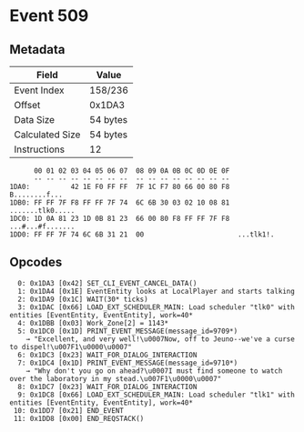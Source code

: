 # Event 509

## Metadata

| Field           | Value    |
|-----------------|----------|
| Event Index     | 158/236  |
| Offset          | 0x1DA3   |
| Data Size       | 54 bytes |
| Calculated Size | 54 bytes |
| Instructions    | 12       |

```
      00 01 02 03 04 05 06 07  08 09 0A 0B 0C 0D 0E 0F
      -- -- -- -- -- -- -- --  -- -- -- -- -- -- -- --
1DA0:          42 1E F0 FF FF  7F 1C F7 80 66 00 80 F8     B........f...
1DB0: FF FF 7F F8 FF FF 7F 74  6C 6B 30 03 02 10 08 81  .......tlk0.....
1DC0: 1D 0A 81 23 1D 0B 81 23  66 00 80 F8 FF FF 7F F8  ...#...#f.......
1DD0: FF FF 7F 74 6C 6B 31 21  00                       ...tlk1!.       
```

## Opcodes

```
  0: 0x1DA3 [0x42] SET_CLI_EVENT_CANCEL_DATA()
  1: 0x1DA4 [0x1E] EventEntity looks at LocalPlayer and starts talking
  2: 0x1DA9 [0x1C] WAIT(30* ticks)
  3: 0x1DAC [0x66] LOAD_EXT_SCHEDULER_MAIN: Load scheduler "tlk0" with entities [EventEntity, EventEntity], work=40*
  4: 0x1DBB [0x03] Work_Zone[2] = 1143*
  5: 0x1DC0 [0x1D] PRINT_EVENT_MESSAGE(message_id=9709*)
    → "Excellent, and very well!\u0007Now, off to Jeuno--we've a curse to dispel!\u007F1\u0000\u0007"
  6: 0x1DC3 [0x23] WAIT_FOR_DIALOG_INTERACTION
  7: 0x1DC4 [0x1D] PRINT_EVENT_MESSAGE(message_id=9710*)
    → "Why don't you go on ahead?\u0007I must find someone to watch over the laboratory in my stead.\u007F1\u0000\u0007"
  8: 0x1DC7 [0x23] WAIT_FOR_DIALOG_INTERACTION
  9: 0x1DC8 [0x66] LOAD_EXT_SCHEDULER_MAIN: Load scheduler "tlk1" with entities [EventEntity, EventEntity], work=40*
 10: 0x1DD7 [0x21] END_EVENT
 11: 0x1DD8 [0x00] END_REQSTACK()
```
